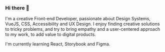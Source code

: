 ### Hi there 👋

I'm a creative Front-end Developer, passionate about Design Systems, VueJS, CSS, Accessibility and UX Design. I enjoy finding creative solutions to tricky problems, and try to bring empathy and a user-centered approach to my work, to add value to digital products. 

I'm currently learning React, Storybook and Figma.
